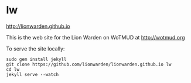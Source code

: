 lw
==

http://lionwarden.github.io

This is the web site for the Lion Warden on WoTMUD at http://wotmud.org

To serve the site locally:

    sudo gem install jekyll
    git clone https://github.com/lionwarden/lionwarden.github.io lw
    cd lw
    jekyll serve --watch


